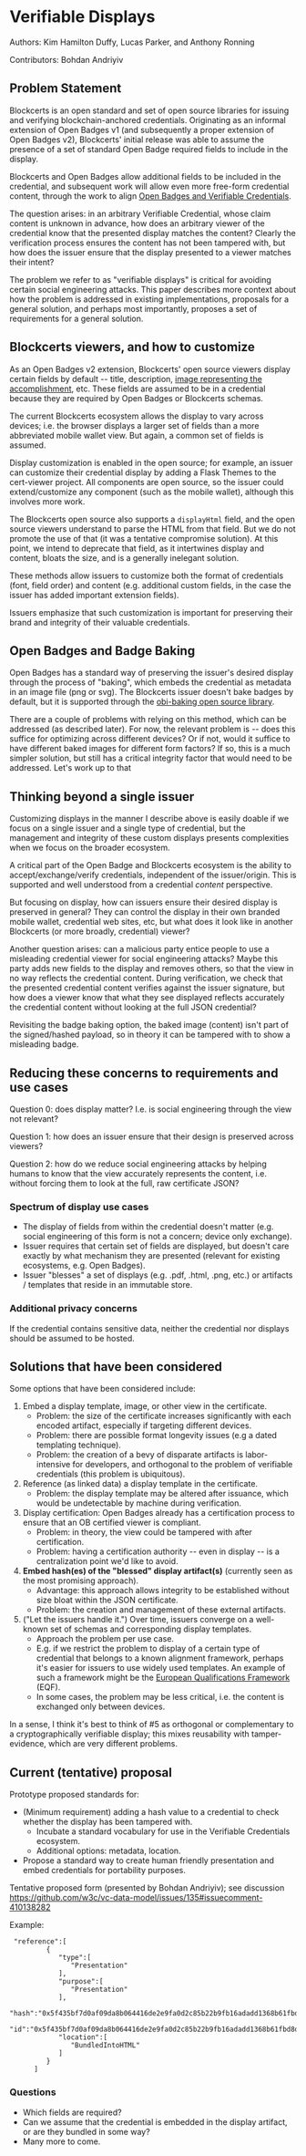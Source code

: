 
# Verifiable Displays

Authors: Kim Hamilton Duffy, Lucas Parker, and Anthony Ronning

Contributors: Bohdan Andriyiv

## Problem Statement

Blockcerts is an open standard and set of open source libraries for issuing and verifying blockchain-anchored credentials. Originating as an informal extension of Open Badges v1 (and subsequently a proper extension of Open Badges v2), Blockcerts' initial release was able to assume the presence of a set of standard Open Badge required fields to include in the display. 

Blockcerts and Open Badges allow additional fields to be included in the credential, and subsequent work will allow even more free-form credential content, through the work to align [Open Badges and Verifiable Credentials](https://github.com/WebOfTrustInfo/rebooting-the-web-of-trust-spring2018/blob/master/final-documents/open-badges-are-verifiable-credentials.pdf). 

The question arises: in an arbitrary Verifiable Credential, whose claim content is unknown in advance, how does an arbitrary viewer of the credential know that the presented display matches the content? Clearly the verification process ensures the content has not been tampered with, but how does the issuer ensure that the display presented to a viewer matches their intent?

The problem we refer to as "verifiable displays" is critical for avoiding certain social engineering attacks. This paper describes more context about how the problem is addressed in existing implementations, proposals for a general solution, and perhaps most importantly, proposes a set of requirements for a general solution.


## Blockcerts viewers, and how to customize
As an Open Badges v2 extension, Blockcerts' open source viewers display certain fields by default -- title, description, [image representing the accomplishment](https://www.imsglobal.org/sites/default/files/Badges/OBv2p0/index.html#BadgeClass), etc. These fields are assumed to be in a credential because they are required by Open Badges or Blockcerts schemas. 

The current Blockcerts ecosystem allows the display to vary across devices; i.e. the browser displays a larger set of fields than a more abbreviated mobile wallet view. But again, a common set of fields is assumed.

Display customization is enabled in the open source; for example, an issuer can customize their credential display by adding a Flask Themes to the cert-viewer project. All components are open source, so the issuer could extend/customize any component (such as the mobile wallet), although this involves more work.

The Blockcerts open source also supports a `displayHtml` field, and the open source viewers understand to parse the HTML from that field. But we do not promote the use of that (it was a tentative compromise solution). At this point, we intend to deprecate that field, as it intertwines display and content, bloats the size, and is a generally inelegant solution.

These methods allow issuers to customize both the format of credentials (font, field order) and content (e.g. additional custom fields, in the case the issuer has added important extension fields).

Issuers emphasize that such customization is important for preserving their brand and integrity of their valuable credentials.


## Open Badges and Badge Baking

Open Badges has a standard way of preserving the issuer's desired display through the process of "baking", which embeds the credential as metadata in an image file (png or svg). The Blockcerts issuer doesn't bake badges by default, but it is supported through the [obi-baking open source library](https://github.com/blockchain-certificates/obi-baking).

There are a couple of problems with relying on this method, which can be addressed (as described later). For now, the relevant problem is -- does this suffice for optimizing across different devices? Or if not, would it suffice to have different baked images for different form factors? If so, this is a much simpler solution, but still has a critical integrity factor that would need to be addressed. Let's work up to that

## Thinking beyond a single issuer

Customizing displays in the manner I describe above is easily doable if we focus on a single issuer and a single type of credential, but the management and integrity of these custom displays presents complexities when we focus on the broader ecosystem.

A critical part of the Open Badge and Blockcerts ecosystem is the ability to accept/exchange/verify credentials, independent of the issuer/origin. This is supported and well understood from a credential _content_ perspective.

But focusing on display, how can issuers ensure their desired display is preserved in general? They can control the display in their own branded mobile wallet, credential web sites, etc, but what does it look like in another Blockcerts (or more broadly, credential) viewer?

Another question arises: can a malicious party entice people to use a misleading credential viewer for social engineering attacks? Maybe this party adds new fields to the display and removes others, so that the view in no way reflects the credential content. During verification, we check that the presented credential content verifies against the issuer signature, but how does a viewer know that what they see displayed reflects accurately the credential content without looking at the full JSON credential?

Revisiting the badge baking option, the baked image (content) isn't part of the signed/hashed payload, so in theory it can be tampered with to show a misleading badge.

## Reducing these concerns to requirements and use cases

Question 0: does display matter? I.e. is social engineering through the view not relevant?

Question 1: how does an issuer ensure that their design is preserved across viewers?

Question 2: how do we reduce social engineering attacks by helping humans to know that the view accurately represents the content, i.e. without forcing them to look at the full, raw certificate JSON?


### Spectrum of display use cases

- The display of fields from within the credential doesn't matter (e.g. social engineering of this form is not a concern; device only exchange).
- Issuer requires that certain set of fields are displayed, but doesn't care exactly by what mechanism they are presented (relevant for existing ecosystems, e.g. Open Badges).
- Issuer "blesses" a set of displays (e.g. .pdf, .html, .png, etc.) or artifacts / templates that reside in an immutable store.

### Additional privacy concerns

If the credential contains sensitive data, neither the credential nor displays should be assumed to be hosted.


## Solutions that have been considered


Some options that have been considered include:
1. Embed a display template, image, or other view in the certificate.
    - Problem: the size of the certificate increases significantly with each encoded artifact, especially if targeting different devices.
	- Problem: there are possible format longevity issues (e.g a dated templating technique).
	- Problem: the creation of a bevy of disparate artifacts is labor-intensive for developers, and orthogonal to the problem of verifiable credentials (this problem is ubiquitous).
2. Reference (as linked data) a display template in the certificate.
	- Problem: the display template may be altered after issuance, which would be undetectable by machine during verification.
3. Display certification: Open Badges already has a certification process to ensure that an OB certified viewer is compliant. 
    - Problem: in theory, the view could be tampered with after certification.
    - Problem: having a certification authority -- even in display -- is a centralization point we'd like to avoid.
4. **Embed hash(es) of the "blessed" display artifact(s)** (currently seen as the most promising approach).
	- Advantage: this approach allows integrity to be established without size bloat within the JSON certificate.
	- Problem: the creation and management of these external artifacts.
5. ("Let the issuers handle it.") Over time, issuers converge on a well-known set of schemas and corresponding display templates.
    - Approach the problem per use case.
    - E.g. if we restrict the problem to display of a certain type of credential that belongs to a known alignment framework, perhaps it's easier for issuers to use widely used templates.  An example of such a framework might be the [European Qualifications Framework](https://ec.europa.eu/ploteus/en/content/descriptors-page) (EQF).
    - In some cases, the problem may be less critical, i.e. the content is exchanged only between devices.

In a sense, I think it's best to think of #5 as orthogonal or complementary to a cryptographically verifiable display; this mixes reusability with tamper-evidence, which are very different problems.

## Current (tentative) proposal

Prototype proposed standards for:
- (Minimum requirement) adding a hash value to a credential to check whether the display has been tampered with.
    - Incubate a standard vocabulary for use in the Verifiable Credentials ecosystem.
    - Additional options: metadata, location.
- Propose a standard way to create human friendly presentation and embed credentials for portability purposes.

Tentative proposed form (presented by Bohdan Andriyiv); see discussion
https://github.com/w3c/vc-data-model/issues/135#issuecomment-410138282

Example:
```
 "reference":[  
         {  
            "type":[  
               "Presentation"
            ],
            "purpose":[  
               "Presentation"
            ],
            "hash":"0x5f435bf7d0af09da8b064416de2e9fa0d2c85b22b9fb16adadd1368b61fbd8d1",
            "id":"0x5f435bf7d0af09da8b064416de2e9fa0d2c85b22b9fb16adadd1368b61fbd8d1",
            "location":[  
               "BundledIntoHTML"
            ]
         }
      ]
```


### Questions

- Which fields are required?
- Can we assume that the credential is embedded in the display artifact, or are they bundled in some way?
- Many more to come.
